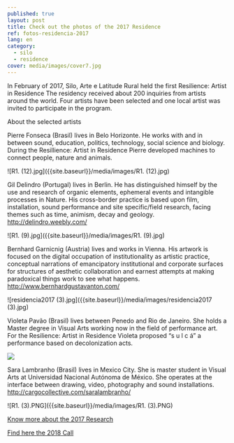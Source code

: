 ```yaml
---
published: true
layout: post
title: Check out the photos of the 2017 Residence
ref: fotos-residencia-2017
lang: en
category:
  - silo
  - residence
cover: media/images/cover7.jpg
---
```

In February of 2017, Silo, Arte e Latitude Rural held the first Resilience: Artist in Residence
The residency received about 200 inquiries from artists around the world. Four artists have been selected and one local artist was invited to participate in the program.

About the selected artists 
 
Pierre Fonseca (Brasil) lives in Belo Horizonte. He works with and in between sound, education, politics, technology, social science and biology. During the Resillience: Artist in Residence Pierre developed machines to connect people, nature and animals.

![R1. (12).jpg]({{site.baseurl}}/media/images/R1. (12).jpg)


Gil Delindro (Portugal) lives in Berlin. He has distinguished himself by the use and research of organic elements, ephemeral events and intangible processes in Nature. His cross-border practice is based upon film, installation, sound performance and site specific/field research, facing themes such as time, animism, decay and geology. http://delindro.weebly.com/

![R1. (9).jpg]({{site.baseurl}}/media/images/R1. (9).jpg)


Bernhard Garnicnig (Austria) lives and works in Vienna. His artwork is focused on the digital occupation of institutionality as artistic practice, conceptual narrations of emancipatory institutional and corporate surfaces for structures of aesthetic collaboration and earnest attempts at making paradoxical things work to see what happens. http://www.bernhardgustavanton.com/
 
![residencia2017 (3).jpg]({{site.baseurl}}/media/images/residencia2017 (3).jpg)


Violeta Pavão (Brasil) lives between Penedo and Rio de Janeiro. She holds a Master degree in Visual Arts working  now in the field of performance art. For the Resilience: Artist in Residence Violeta proposed “s u l c á” a performance based on decolonization acts.
 
![]({{site.baseurl}}/media/images/R1.%20(16).jpg)


Sara Lambranho (Brasil) lives in Mexico City. She is master student in Visual Arts at Universidad Nacional Autónoma de México. She operates at the interface between drawing, video, photography and sound installations. http://cargocollective.com/saralambranho/

![R1. (3).PNG]({{site.baseurl}}/media/images/R1. (3).PNG)


[Know more about the 2017 Research](http://resilience-residence.com/)
 
[Find here the 2018 Call](https://silo.org.br/residence-2018-call/)

